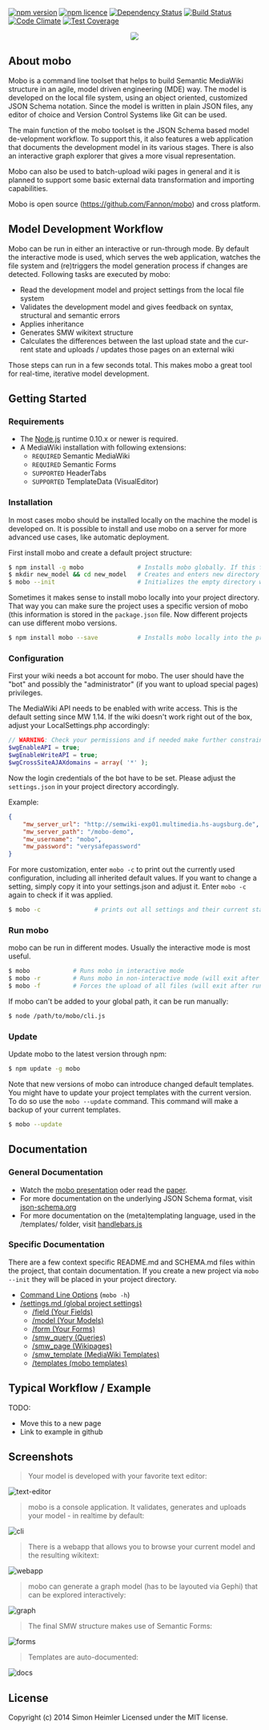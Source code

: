 [![npm version](https://img.shields.io/npm/v/mobo.svg?style=flat)](https://www.npmjs.com/package/mobo)
[![npm licence](https://img.shields.io/npm/l/mobo.svg?style=flat)](https://github.com/Fannon/mobo/blob/master/LICENSE.txt)
[![Dependency Status](https://img.shields.io/david/Fannon/mobo.svg?style=flat)](https://david-dm.org/Fannon/mobo)
[![Build Status](https://img.shields.io/travis/Fannon/mobo.svg?style=flat)](http://travis-ci.org/Fannon/mobo)
[![Code Climate](https://codeclimate.com/github/Fannon/mobo/badges/gpa.svg)](https://codeclimate.com/github/Fannon/mobo)
[![Test Coverage](https://codeclimate.com/github/Fannon/mobo/badges/coverage.svg)](https://codeclimate.com/github/Fannon/mobo)

<p align="center">
    <img src ="http://fannon.de/p/mobo-intro/img/logo.png" style="border-radius: 3px;"/>
</p>

## About mobo
Mobo is a command line toolset that helps to build Semantic MediaWiki structure in an agile, model driven engineering (MDE) way. The model is developed on the local file system, using an object oriented, customized JSON Schema notation. Since the model is written in plain JSON files, any editor of choice and Version Control Systems like Git can be used.

The main function of the mobo toolset is the JSON Schema based model de-velopment workflow. To support this, it also features a web application that documents the development model in its various stages. There is also an interactive graph explorer that gives a more visual representation.

Mobo can also be used to batch-upload wiki pages in general and it is planned to support some basic external data transformation and importing capabilities.

Mobo is open source (https://github.com/Fannon/mobo) and cross platform.

## Model Development Workflow
Mobo can be run in either an interactive or run-through mode. By default the interactive mode is used, which serves the web application, watches the file system and (re)triggers the model generation process if changes are detected.
Following tasks are executed by mobo:

* Read the development model and project settings from the local file system
* Validates the development model and gives feedback on syntax, structural and semantic errors
* Applies inheritance
* Generates SMW wikitext structure
* Calculates the differences between the last upload state and the cur-rent state and uploads / updates those pages on an external wiki

Those steps can run in a few seconds total. This makes mobo a great tool for real-time, iterative model development.

## Getting Started
### Requirements
* The [Node.js](http://nodejs.org/) runtime 0.10.x or newer is required.
* A MediaWiki installation with following extensions:
  * `REQUIRED` Semantic MediaWiki
  * `REQUIRED` Semantic Forms
  * `SUPPORTED` HeaderTabs
  * `SUPPORTED`  TemplateData (VisualEditor)

### Installation
In most cases mobo should be installed locally on the machine the model is developed on. It is possible to install and use mobo on a server for more advanced use cases, like automatic deployment.

First install mobo and create a default project structure:
```sh
$ npm install -g mobo               # Installs mobo globally. If this fails: "sudo npm install -g mobo"
$ mkdir new_model && cd new_model   # Creates and enters new directory
$ mobo --init                       # Initializes the empty directory with the default structure
```

Sometimes it makes sense to install mobo locally into your project directory.
That way you can make sure the project uses a specific version of mobo (this information is stored in the `package.json` file. Now different projects can use different mobo versions.
```sh
$ npm install mobo --save           # Installs mobo locally into the project directory
```

### Configuration
First your wiki needs a bot account for mobo. The user should have the "bot" and possibly the "administrator" (if you want to upload special pages) privileges.

The MediaWiki API needs to be enabled with write access. This is the default setting since MW 1.14. If the wiki doesn't work right out of the box, adjust your LocalSettings.php accordingly:

```php
// WARNING: Check your permissions and if needed make further constraints.
$wgEnableAPI = true;
$wgEnableWriteAPI = true;
$wgCrossSiteAJAXdomains = array( '*' );
```

Now the login credentials of the bot have to be set. Please adjust the `settings.json` in your project directory accordingly.

Example:
```json
{
    "mw_server_url": "http://semwiki-exp01.multimedia.hs-augsburg.de",
    "mw_server_path": "/mobo-demo",
    "mw_username": "mobo",
    "mw_password": "verysafepassword"
}
```

For more customization, enter `mobo -c` to print out the currently used configuration, including all inherited default values.
If you want to change a setting, simply copy it into your settings.json and adjust it. Enter `mobo -c` again to check if it was applied.

```sh
$ mobo -c               # prints out all settings and their current state
```

### Run mobo
mobo can be run in different modes. Usually the interactive mode is most useful.
```sh
$ mobo            # Runs mobo in interactive mode
$ mobo -r         # Runs mobo in non-interactive mode (will exit after run)
$ mobo -f         # Forces the upload of all files (will exit after run)
```

If mobo can't be added to your global path, it can be run manually:
```sh
$ node /path/to/mobo/cli.js
```

### Update
Update mobo to the latest version through npm:
```sh
$ npm update -g mobo
```

Note that new versions of mobo can introduce changed default templates.
You might have to update your project templates with the current version.
To do so use the `mobo --update` command. This command will make a backup of your current templates.
```sh
$ mobo --update
```

## Documentation
### General Documentation
* Watch the [mobo presentation](http://fannon.de/p/mobo-intro/) oder read the [paper](http://fannon.de/p/mobo-paper.pdf).
* For more documentation on the underlying JSON Schema format, visit [json-schema.org](http://json-schema.org/)
* For more documentation on the (meta)templating language, used in the /templates/ folder, visit [handlebars.js](http://handlebarsjs.com/)

### Specific Documentation
There are a few context specific README.md and SCHEMA.md files within the project, that contain documentation.
If you create a new project via `mobo --init` they will be placed in your project directory.

* [Command Line Options](cli.md) (`mobo -h`)
* [/settings.md (global project settings)](examples/init/settings.md)
    * [/field (Your Fields)](examples/init/field/README.md)
    * [/model (Your Models)](examples/init/model/README.md)
    * [/form (Your Forms)](examples/init/form/README.md)
    * [/smw_query (Queries)](examples/init/smw_query/README.md)
    * [/smw_page (Wikipages)](examples/init/smw_page/README.md)
    * [/smw_template (MediaWiki Templates)](examples/init/smw_template/README.md)
    * [/templates (mobo templates)](examples/init/templates/README.md)

## Typical Workflow / Example

TODO:
* Move this to a new page
* Link to example in github


## Screenshots
> Your model is developed with your favorite text editor:

![text-editor](http://fannon.de/p/mobo-intro/img/st.png)

> mobo is a console application. It validates, generates and uploads your model - in realtime by default:

![cli](http://fannon.de/p/mobo-intro/img/cli4.png)

> There is a webapp that allows you to browse your current model and the resulting wikitext:

![webapp](http://fannon.de/p/mobo-intro/img/webgui.png)

> mobo can generate a graph model (has to be layouted via Gephi) that can be explored interactively:

![graph](http://fannon.de/p/mobo-intro/img/graphselect.png)

> The final SMW structure makes use of Semantic Forms:

![forms](http://fannon.de/p/mobo-intro/img/edit.png)

> Templates are auto-documented:

![docs](http://fannon.de/p/mobo-intro/img/docs.png)


## License

Copyright (c) 2014 Simon Heimler
Licensed under the MIT license.
